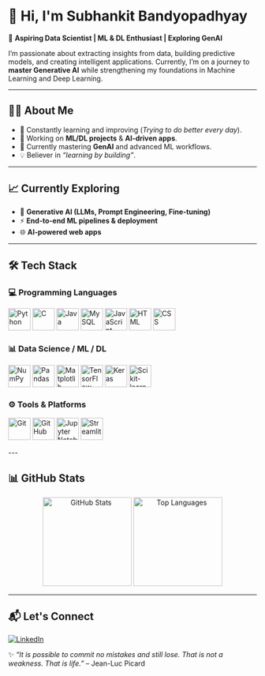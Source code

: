 # 👋 Hi, I'm Subhankit Bandyopadhyay  

🚀 **Aspiring Data Scientist | ML & DL Enthusiast | Exploring GenAI**  

I’m passionate about extracting insights from data, building predictive models, and creating intelligent applications. Currently, I’m on a journey to **master Generative AI** while strengthening my foundations in Machine Learning and Deep Learning.  

---
## 🧑‍💻 About Me  
- 🎯 Constantly learning and improving (*Trying to do better every day*).  
- 🔭 Working on **ML/DL projects** & **AI-driven apps**.  
- 🌱 Currently mastering **GenAI** and advanced ML workflows.  
- 💡 Believer in *“learning by building”*.  

---
## 📈 Currently Exploring  
- 🧠 **Generative AI (LLMs, Prompt Engineering, Fine-tuning)**  
- ⚡ **End-to-end ML pipelines & deployment**  
- 🌐 **AI-powered web apps**  

---

## 🛠️ Tech Stack  

### 💻 Programming Languages  
<p align="left">
  <img src="https://cdn.jsdelivr.net/gh/devicons/devicon/icons/python/python-original.svg" width="45" height="45" alt="Python"/>
  <img src="https://cdn.jsdelivr.net/gh/devicons/devicon/icons/c/c-original.svg" width="45" height="45" alt="C"/>
  <img src="https://cdn.jsdelivr.net/gh/devicons/devicon/icons/java/java-original.svg" width="45" height="45" alt="Java"/>
  <img src="https://cdn.jsdelivr.net/gh/devicons/devicon/icons/mysql/mysql-original.svg" width="45" height="45" alt="MySQL"/>
  <img src="https://cdn.jsdelivr.net/gh/devicons/devicon/icons/javascript/javascript-original.svg" width="45" height="45" alt="JavaScript"/>
  <img src="https://cdn.jsdelivr.net/gh/devicons/devicon/icons/html5/html5-original.svg" width="45" height="45" alt="HTML"/>
  <img src="https://cdn.jsdelivr.net/gh/devicons/devicon/icons/css3/css3-original.svg" width="45" height="45" alt="CSS"/>
</p>

### 📊 Data Science / ML / DL  
<p align="left">
  <img src="https://cdn.jsdelivr.net/gh/devicons/devicon/icons/numpy/numpy-original.svg" width="45" height="45" alt="NumPy"/>
  <img src="https://cdn.jsdelivr.net/gh/devicons/devicon/icons/pandas/pandas-original.svg" width="45" height="45" alt="Pandas"/>
  <img src="https://cdn.jsdelivr.net/gh/devicons/devicon/icons/matplotlib/matplotlib-original.svg" width="45" height="45" alt="Matplotlib"/>
  <img src="https://cdn.jsdelivr.net/gh/devicons/devicon/icons/tensorflow/tensorflow-original.svg" width="45" height="45" alt="TensorFlow"/>
  <img src="https://cdn.jsdelivr.net/gh/devicons/devicon/icons/keras/keras-original.svg" width="45" height="45" alt="Keras"/>
  <img src="https://cdn.jsdelivr.net/gh/devicons/devicon/icons/scikitlearn/scikitlearn-original.svg" width="45" height="45" alt="Scikit-learn"/>
</p>  

### ⚙️ Tools & Platforms  
<p align="left">
  <img src="https://cdn.jsdelivr.net/gh/devicons/devicon/icons/git/git-original.svg" width="45" height="45" alt="Git"/>
  <img src="https://cdn.jsdelivr.net/gh/devicons/devicon/icons/github/github-original.svg" width="45" height="45" alt="GitHub"/>
  <img src="https://cdn.jsdelivr.net/gh/devicons/devicon/icons/jupyter/jupyter-original.svg" width="45" height="45" alt="Jupyter Notebook"/>
  <img src="https://cdn.jsdelivr.net/gh/devicons/devicon/icons/streamlit/streamlit-original.svg" width="45" height="45" alt="Streamlit"/>
</p>  
---

## 📊 GitHub Stats  

<p align="center">
  <img src="https://github-readme-stats.vercel.app/api?username=SubhankitBaner&show_icons=true&theme=radical" alt="GitHub Stats" height="180"/>
  <img src="https://github-readme-stats.vercel.app/api/top-langs/?username=SubhankitBaner&layout=compact&theme=radical" alt="Top Languages" height="180"/>
</p>

---

## 📬 Let's Connect  
[![LinkedIn](https://img.shields.io/badge/LinkedIn-0A66C2?style=for-the-badge&logo=linkedin&logoColor=white)](https://www.linkedin.com/in/subhankit-bandyopadhyay-634396324/) 

✨ *“It is possible to commit no mistakes and still lose. That is not a weakness. That is life.”* – Jean-Luc Picard   
